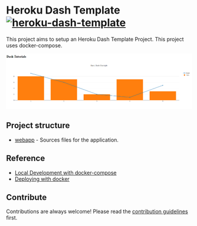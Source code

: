 
# Heroku Dash Template [![heroku-dash-template](https://cdn.rawgit.com/sindresorhus/awesome/d7305f38d29fed78fa85652e3a63e154dd8e8829/media/badge.svg)](https://github.com/py4mac/heroku-dash-template)

This project aims to setup an Heroku Dash Template Project.
This project uses docker-compose.

<p align="center">
  <img src="./img/example.png" alt="Presentation image"
       width="600" height="150">
</p>

## Project structure

- [webapp](webapp/) - Sources files for the application.

## Reference

- [Local Development with docker-compose](https://devcenter.heroku.com/articles/local-development-with-docker-compose)
- [Deploying with docker](https://devcenter.heroku.com/categories/deploying-with-docker)

## Contribute

Contributions are always welcome!
Please read the [contribution guidelines](contributing.md) first.
